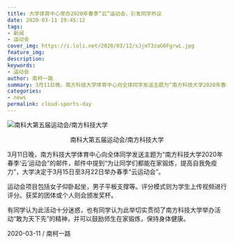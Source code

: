 ```yaml
---
title: 大学体育中心举办2020年春季“云”运动会，引发同学热议
date: 2020-03-11 19:45:12
tags:
- 新闻
- 运动会
cover_img: https://i.loli.net/2020/03/12/sJjmT3zaG6FgrwL.jpg
feature_img:
description:
keywords:
- 运动会
author: 南柯一路
summary: 3月11日晚，南方科技大学体育中心向全体同学发送主题为“南方科技大学2020年春季‘云’运动会”的邮件。
categories:
- news
permalink: cloud-sports-day
---
```

![南科大第五届运动会/南方科技大学](https://i.loli.net/2020/03/12/sJjmT3zaG6FgrwL.jpg)
<center>南科大第五届运动会/南方科技大学</center>



3月11日晚，南方科技大学体育中心向全体同学发送主题为“南方科技大学2020年春季‘云’运动会”的邮件，邮件中提到“为让同学们都能在家锻炼，提高自我免疫力”，大学决定于3月15日至3月22日举办春季“云运动会”。

运动会项目包括女子仰卧起坐，男子平板支撑等。评分模式则为学生上传视频进行评分。获奖的团体或个人则会颁发奖杯。

有同学认为此活动十分迷惑，也有同学认为此举切实贯彻了南方科技大学举办活动“敢为天下先”的精神，并可以鼓励师生在家锻炼，保持身体健康。

2020-03-11 / 南柯一路
